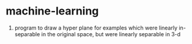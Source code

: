 # machine-learning

1. program to draw a hyper plane for examples which were linearly in-separable in the original space, but were linearly separable in 3-d

